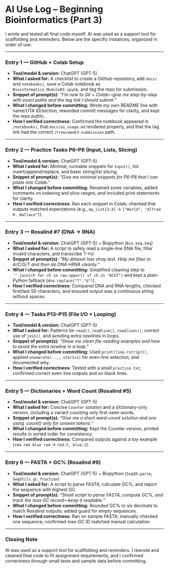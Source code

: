# AI Use Log – Beginning Bioinformatics (Part 3)

I wrote and tested all final code myself. AI was used as a support tool for scaffolding and reminders. Below are the specific instances, organized in order of use.

---

### Entry 1 — GitHub + Colab Setup

* **Tool/model & version:** ChatGPT (GPT-5)
* **What I asked for:** A checklist to create a GitHub repository, add `docs/` and `notebooks/`, save a Colab notebook as `Bioinformatics_Module03.ipynb`, and tag the repo for submission.
* **Snippet of prompt(s):** *“I’m new to Git + Colab—give me step-by-step with exact paths and the tag link I should submit.”*
* **What I changed before committing:** Wrote my own README line with name/UTA ID/section, reworded commit messages for clarity, and kept the repo public.
* **How I verified correctness:** Confirmed the notebook appeared in `/notebooks/`, that `docs/ai_usage.md` rendered properly, and that the tag link had the correct `/tree/week3-submission` path.

---

### Entry 2 — Practice Tasks P6–P8 (Input, Lists, Slicing)

* **Tool/model & version:** ChatGPT (GPT-5)
* **What I asked for:** Minimal, runnable snippets for `input()`, list insert/append/replace, and basic string/list slicing.
* **Snippet of prompt(s):** *“Give me minimal snippets for P6–P8 that I can paste into Colab.”*
* **What I changed before committing:** Renamed some variables, added comments on indexing and slice ranges, and included print statements for clarity.
* **How I verified correctness:** Ran each snippet in Colab; checked that outputs matched expectations (e.g., `my_list[2:4]` → `["World", "Alfred R. Wallace"]`).

---

### Entry 3 — Rosalind #7 (DNA → RNA)

* **Tool/model & version:** ChatGPT (GPT-5) + Biopython (`Bio.Seq.Seq`)
* **What I asked for:** A script to safely read a single-line DNA file, filter invalid characters, and transcribe T→U.
* **Snippet of prompt(s):** *“My dataset has stray text. Help me filter to A/C/G/T and then do DNA→RNA cleanly.”*
* **What I changed before committing:** Simplified cleaning step to `''.join(ch for ch in raw.upper() if ch in "ACGT")` and kept a plain-Python fallback (`dna.replace("T","U")`).
* **How I verified correctness:** Compared DNA and RNA lengths, checked first/last 50 characters, and ensured output was a continuous string without spaces.

---

### Entry 4 — Tasks P13–P15 (File I/O + Looping)

* **Tool/model & version:** ChatGPT (GPT-5)
* **What I asked for:** Patterns for `read()`, `readline()`, `readlines()`, correct use of `join()`, and avoiding extra newlines in loops.
* **Snippet of prompt(s):** *“Show me clean file-reading examples and how to avoid the extra newline in a loop.”*
* **What I changed before committing:** Used `print(line.rstrip())`, applied `enumerate(..., start=1)` for even-line selection, and documented why.
* **How I verified correctness:** Tested with a small `practice.txt`; confirmed correct even-line outputs and no blank lines.

---

### Entry 5 — Dictionaries + Word Count (Rosalind #5)

* **Tool/model & version:** ChatGPT (GPT-5)
* **What I asked for:** Concise `Counter` solution and a dictionary-only version, including a variant counting only first-seen words.
* **Snippet of prompt(s):** *“Give me a short word-count solution and one using .count() only for unseen tokens.”*
* **What I changed before committing:** Kept the Counter version, printed results in sorted order for consistency.
* **How I verified correctness:** Compared outputs against a toy example (`red red blue red` → `red:3, blue:1`).

---

### Entry 6 — FASTA + GC% (Rosalind #9)

* **Tool/model & version:** ChatGPT (GPT-5) + Biopython (`SeqIO.parse`, `SeqUtils.gc_fraction`)
* **What I asked for:** A script to parse FASTA, calculate GC%, and report the sequence with highest GC.
* **Snippet of prompt(s):** *“Small script to parse FASTA, compute GC%, and track the max GC record—keep it readable.”*
* **What I changed before committing:** Rounded GC% to six decimals to match Rosalind outputs; added guard for empty sequences.
* **How I verified correctness:** Ran on sample FASTA; manually checked one sequence; confirmed max-GC ID matched manual calculation.

---

### Closing Note

AI was used as a support tool for scaffolding and reminders. I rewrote and cleaned final code to fit assignment requirements, and I confirmed correctness through small tests and sample data before committing.
